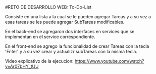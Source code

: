 #RETO DE DESARROLLO WEB: To-Do-List

Consiste en una lista a la cual se le pueden agregar Tareas y a su vez a esas tareas se les puede agregar SubTareas modificables.

En el back-end se agregaron dos interfaces en services que se implementan en el service correspondiente.

En el front-end se agrego la funcionalidad de crear Tareas con la tecla 'Enter' y a su vez crear y actualizr subTareas con la misma tecla.

Video explicativo de la ejecucion:
https://www.youtube.com/watch?v=Ar07bHY_tUU